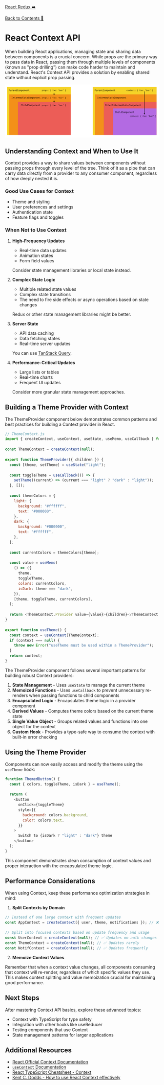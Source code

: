[React Redux ➡️](react-redux.mdx)  

[Back to Contents 📑](../../README.md#module-additional)

# React Context API

When building React applications, managing state and sharing data between components is a crucial concern. While props are the primary way to pass data in React, passing them through multiple levels of components (known as "prop drilling") can make code harder to maintain and understand. React's Context API provides a solution by enabling shared state without explicit prop passing.

![Context base schema](images/context-base-schema.png)

## Understanding Context and When to Use It

Context provides a way to share values between components without passing props through every level of the tree. Think of it as a pipe that can carry data directly from a provider to any consumer component, regardless of how deeply nested it is.

### Good Use Cases for Context

- Theme and styling
- User preferences and settings
- Authentication state
- Feature flags and toggles

### When Not to Use Context

1. **High-Frequency Updates**

   - Real-time data updates
   - Animation states
   - Form field values

   Consider state management libraries or local state instead.

2. **Complex State Logic**

   - Multiple related state values
   - Complex state transitions
   - The need to fire side effects or async operations based on state changes

   Redux or other state management libraries might be better.

3. **Server State**

   - API data caching
   - Data fetching states
   - Real-time server updates

   You can use [TanStack Query](https://tanstack.com/query/latest).  

4. **Performance-Critical Updates**

   - Large lists or tables
   - Real-time charts
   - Frequent UI updates

   Consider more granular state management approaches.

## Building a Theme Provider with Context

The ThemeProvider component below demonstrates common patterns and best practices for building a Context provider in React.

```javascript
// ThemeContext.js
import { createContext, useContext, useState, useMemo, useCallback } from "react";

const ThemeContext = createContext(null);

export function ThemeProvider({ children }) {
  const [theme, setTheme] = useState("light");

  const toggleTheme = useCallback(() => {
    setTheme((current) => (current === "light" ? "dark" : "light"));
  }, []);

  const themeColors = {
    light: {
      background: "#ffffff",
      text: "#000000",
    },
    dark: {
      background: "#000000",
      text: "#ffffff",
    },
  };

  const currentColors = themeColors[theme];

  const value = useMemo(
    () => ({
      theme,
      toggleTheme,
      colors: currentColors,
      isDark: theme === "dark",
    }),
    [theme, toggleTheme, currentColors],
  );

  return <ThemeContext.Provider value={value}>{children}</ThemeContext.Provider>;
}

export function useTheme() {
  const context = useContext(ThemeContext);
  if (context === null) {
    throw new Error("useTheme must be used within a ThemeProvider");
  }
  return context;
}
```

The ThemeProvider component follows several important patterns for building robust Context providers:

1. **State Management** - Uses `useState` to manage the current theme
2. **Memoized Functions** - Uses `useCallback` to prevent unnecessary re-renders when passing functions to child components
3. **Encapsulated Logic** - Encapsulates theme logic in a provider component
4. **Derived Values** - Computes theme colors based on the current theme state
5. **Single Value Object** - Groups related values and functions into one object for the context
6. **Custom Hook** - Provides a type-safe way to consume the context with built-in error checking

## Using the Theme Provider

Components can now easily access and modify the theme using the `useTheme` hook:

```javascript
function ThemedButton() {
  const { colors, toggleTheme, isDark } = useTheme();

  return (
    <button
      onClick={toggleTheme}
      style={{
        background: colors.background,
        color: colors.text,
      }}
    >
      Switch to {isDark ? "light" : "dark"} theme
    </button>
  );
}
```

This component demonstrates clean consumption of context values and proper interaction with the encapsulated theme logic.

## Performance Considerations

When using Context, keep these performance optimization strategies in mind:

1. **Split Contexts by Domain**

```javascript
// Instead of one large context with frequent updates
const AppContext = createContext({ user, theme, notifications }); // ❌

// Split into focused contexts based on update frequency and usage
const UserContext = createContext(null); // ✅ Updates on auth changes
const ThemeContext = createContext(null); // ✅ Updates rarely
const NotifContext = createContext(null); // ✅ Updates frequently
```

2. **Memoize Context Values**

Remember that when a context value changes, all components consuming that context will re-render, regardless of which specific values they use. This makes context splitting and value memoization crucial for maintaining good performance.

## Next Steps

After mastering Context API basics, explore these advanced topics:

- Context with TypeScript for type safety
- Integration with other hooks like useReducer
- Testing components that use Context
- State management patterns for larger applications

## Additional Resources

- [React Official Context Documentation](https://react.dev/learn/passing-data-deeply-with-context#using-and-providing-context-from-the-same-component)
- [`useContext` Documentation](https://react.dev/reference/react/useContext)
- [React TypeScript Cheatsheet - Context](https://react-typescript-cheatsheet.netlify.app/docs/basic/getting-started/context/)
- [Kent C. Dodds - How to use React Context effectively](https://kentcdodds.com/blog/how-to-use-react-context-effectively)
